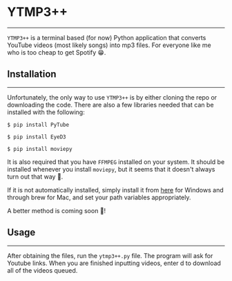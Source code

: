# YTMP3++
---

`YTMP3++` is a terminal based (for now) Python application that converts YouTube videos (most likely songs) into mp3 files. For everyone like me who is too cheap to get Spotify :grin:.

## Installation
---

Unfortunately, the only way to use `YTMP3++` is by either cloning the repo or downloading the code. There are also a few libraries needed that can be installed with the following:

`$ pip install PyTube`

`$ pip install EyeD3`

`$ pip install moviepy`

It is also required that you have `FFMPEG` installed on your system. It should be installed whenever you install `moviepy`, but it seems that it doesn't always turn out that way :slightly_frowning_face:.

If it is not automatically installed, simply install it from [here](https://ffmpeg.org/download.html) for Windows and through brew for Mac, and set your path variables appropriately.

A better method is coming soon :smiling_face_with_tear:!

## Usage
---

After obtaining the files, run the `ytmp3++.py` file. The program will ask for Youtube links. When you are finished inputting videos, enter d to download all of the videos queued.

